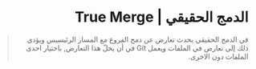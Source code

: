 <div dir="rtl">

# الدمج الحقيقي | True Merge

> في الدمج الحقيقي يحدث تعارض عن دمج الفروع مع المسار الرئيسيس ويؤدي ذلك إلى تعارض في الملفات ويعمل Git في أن يحلّ هذا التعارض, باختيار احدى الملفات دون الاخرى.

</div>